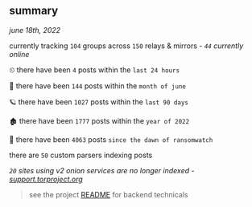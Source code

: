 
## summary
_june 18th, 2022_

currently tracking `104` groups across `150` relays & mirrors - _`44` currently online_

⏲ there have been `4` posts within the `last 24 hours`

🦈 there have been `144` posts within the `month of june`

🪐 there have been `1027` posts within the `last 90 days`

🏚 there have been `1777` posts within the `year of 2022`

🦕 there have been `4063` posts `since the dawn of ransomwatch`

there are `50` custom parsers indexing posts

_`20` sites using v2 onion services are no longer indexed - [support.torproject.org](https://support.torproject.org/onionservices/v2-deprecation/)_

> see the project [README](https://github.com/joshhighet/ransomwatch#ransomwatch--) for backend technicals
